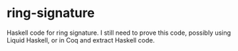 # ring-signature
Haskell code for ring signature. I still need to prove this code, possibly using Liquid Haskell, or in Coq and extract Haskell code. 
